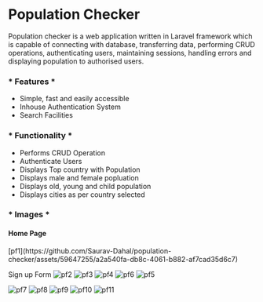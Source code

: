
# Population Checker

Population checker is a web application written in Laravel framework which is capable of connecting with database, transferring data, performing CRUD operations, authenticating users, maintaining sessions, handling errors and displaying population to authorised users.

### * Features *
- Simple, fast and easily accessible
- Inhouse Authentication System
- Search Facilities

### * Functionality *
- Performs CRUD Operation
- Authenticate Users
- Displays Top country with Population
- Displays male and female popluation 
- Displays old, young and child population
- Displays cities as per country selected

###  * Images *
#### Home Page
 </b>
 [pf1](https://github.com/Saurav-Dahal/population-checker/assets/59647255/a2a540fa-db8c-4061-b882-af7cad35d6c7)

Sign up Form
![pf2](https://github.com/Saurav-Dahal/population-checker/assets/59647255/ca6bf8b9-6efd-451a-a6d0-b347dcf46274)
![pf3](https://github.com/Saurav-Dahal/population-checker/assets/59647255/ad7319ba-439d-4dff-a9a0-485ed7fff4cc)
![pf4](https://github.com/Saurav-Dahal/population-checker/assets/59647255/15508bc4-914b-451d-a4cf-e6bc723f0288)
![pf6](https://github.com/Saurav-Dahal/population-checker/assets/59647255/8a28171d-b5e4-44fb-bf55-8bcfd2fb79fd)
![pf5](https://github.com/Saurav-Dahal/population-checker/assets/59647255/9680651d-0934-4499-9dcd-11aa5e6564e5)

![pf7](https://github.com/Saurav-Dahal/population-checker/assets/59647255/c84ce640-b538-4748-9364-1d07ce2b490e)
![pf8](https://github.com/Saurav-Dahal/population-checker/assets/59647255/3cba6d1f-db47-4930-97c4-485b5b07feac)
![pf9](https://github.com/Saurav-Dahal/population-checker/assets/59647255/fef18df2-85f0-4264-873f-689fa067540e)
![pf10](https://github.com/Saurav-Dahal/population-checker/assets/59647255/74bada6e-10e1-4f3d-87a5-e7d222b65b19)
![pf11](https://github.com/Saurav-Dahal/population-checker/assets/59647255/1d6bd1cc-b9e5-4e9e-a222-ddee6007e9cf)
